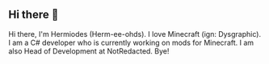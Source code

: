 ## Hi there 👋

Hi there, I'm Hermiodes (Herm-ee-ohds). I love Minecraft (ign: Dysgraphic). I am a C# developer who is currently working on mods for Minecraft. I am also Head of Development at NotRedacted. Bye!
